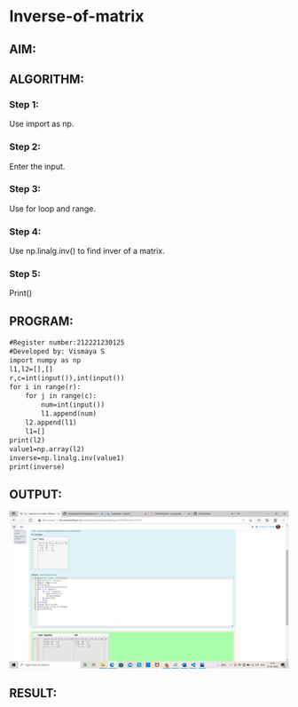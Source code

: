 # Inverse-of-matrix

## AIM:

## ALGORITHM:
### Step 1:
Use import as np.

### Step 2:
Enter the input.

### Step 3:
Use for loop and range.

### Step 4:
Use np.linalg.inv() to find inver of a matrix.

### Step 5:
Print()

## PROGRAM:
~~~
#Register number:212221230125
#Developed by: Vismaya S
import numpy as np
l1,l2=[],[]
r,c=int(input()),int(input())
for i in range(r):
    for j in range(c):
        num=int(input())
        l1.append(num)
    l2.append(l1)
    l1=[]
print(l2)
value1=np.array(l2)
inverse=np.linalg.inv(value1)
print(inverse)
~~~
## OUTPUT:
![github](inverse.png)
## RESULT:

